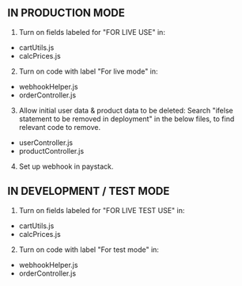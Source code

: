 ## IN PRODUCTION MODE

1. Turn on fields labeled for "FOR LIVE USE" in:

- cartUtils.js
- calcPrices.js

2. Turn on code with label "For live mode" in:

- webhookHelper.js
- orderController.js

3. Allow initial user data & product data to be deleted: Search "ifelse statement to be removed in deployment" in the below files, to find relevant code to remove.

- userController.js
- productController.js

4. Set up webhook in paystack.

## IN DEVELOPMENT / TEST MODE

1. Turn on fields labeled for "FOR LIVE TEST USE" in:

- cartUtils.js
- calcPrices.js

2. Turn on code with label "For test mode" in:

- webhookHelper.js
- orderController.js
